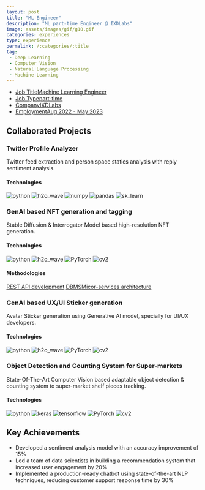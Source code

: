 ```yaml
---
layout: post
title: "ML Engineer"
description: "ML part-time Engineer @ IXDLabs"
image: assets/images/gif/g10.gif
categories: experiences
type: experience
permalink: /:categories/:title
tag:
 - Deep Learning
 - Computer Vision
 - Natural Language Processing
 - Machine Learning
---
```


<div id="main">
	<section id='second'>
		<div class="inner no-padding">
            <div class="tag-container">
                    <ul class="actions">
                        <li><a href="#" class="button special small disable">Job Title</a><a href="#" class="button small disable">Machine Learning Engineer</a></li>
                        <li><a href="#" class="button special small disable">Job Type</a><a href="#" class="button small disable">part-time</a></li>
						<li><a href="#" class="button special small disable">Company</a><a href="#" class="button small disable">IXDLabs</a></li>
                        <li><a href="#" class="button special small disable">Employment</a><a href="#" class="button small disable">Aug 2022 - May 2023</a></li>
                    </ul>
            </div>
			<!-- <div>
				<h2>Description</h2>
				<p> As a Machine Learning Engineer at XYZ Tech Solutions, I lead the development of machine learning models for natural language processing tasks. My responsibilities include data preprocessing, model development, and performance optimization. I collaborate with cross-functional teams to implement ML solutions for various projects.</p>
			</div> -->
		</div>
	</section>
	<section id='third'>
		<div class="inner no-padding">
			<div>
				<h2>Collaborated Projects</h2>
				<div>
					<h3>Twitter Profile Analyzer</h3>
					<p>Twitter feed extraction and person space statics analysis with reply sentiment analysis.</p>
					<div class="row">
						<div class="6u 12u$(small)">
							<h4>Technologies</h4>
							<div class='logos-container'>
								<img src="{{site.baseurl}}/assets/images/logos/python.png" alt="python" class="logos">
								<img src="{{site.baseurl}}/assets/images/logos/h2o_wave.png" alt="h2o_wave" class="logos">
								<img src="{{site.baseurl}}/assets/images/logos/numpy.png" alt="numpy" class="logos">
								<img src="{{site.baseurl}}/assets/images/logos/pandas.png" alt="pandas" class="logos">
								<img src="{{site.baseurl}}/assets/images/logos/sk_learn.png" alt="sk_learn" class="logos">
							</div>
						</div>
						<!-- <div class="6u$ 12u$(small) ">
							<h4>Methodologies</h4>
							<p>
								<a href="#" class="button small disable">REST API development</a>
								<a href="#" class="button small disable">DBMS</a>
								<a href="#" class="button small disable">Micor-services architecture</a>
							</p>
						</div> -->
					</div>
				</div>
				<div>
					<h3>GenAI based NFT generation and tagging</h3>
					<p>Stable Diffusion & Interrogator Model based high-resolution NFT generation.</p>
					<div class="row">
						<div class="6u 12u$(small)">
							<h4>Technologies</h4>
							<div class='logos-container'>
								<img src="{{site.baseurl}}/assets/images/logos/python.png" alt="python" class="logos">
								<img src="{{site.baseurl}}/assets/images/logos/h2o_wave.png" alt="h2o_wave" class="logos">
								<img src="{{site.baseurl}}/assets/images/logos/PyTorch.png" alt="PyTorch" class="logos">
								<img src="{{site.baseurl}}/assets/images/logos/cv2.png" alt="cv2" class="logos">
							</div>
						</div>
						<div class="6u$ 12u$(small) ">
							<h4>Methodologies</h4>
							<p><a href="#" class="button small disable">REST API development</a> <a href="#" class="button small disable">DBMS</a><a href="#" class="button small disable">Micor-services architecture</a></p>
						</div>
					</div>
				</div>
				<div>
					<h3>GenAI based UX/UI Sticker generation</h3>
					<p>Avatar Sticker generation using Generative AI model, specially for UI/UX developers.</p>
					<div class="row">
						<div class="6u 12u$(small)">
							<h4>Technologies</h4>
							<div class='logos-container'>
								<img src="{{site.baseurl}}/assets/images/logos/python.png" alt="python" class="logos">
								<img src="{{site.baseurl}}/assets/images/logos/h2o_wave.png" alt="h2o_wave" class="logos">
								<img src="{{site.baseurl}}/assets/images/logos/PyTorch.png" alt="PyTorch" class="logos">
								<img src="{{site.baseurl}}/assets/images/logos/cv2.png" alt="cv2" class="logos">
							</div>
						</div>
						<!-- <div class="6u$ 12u$(small) ">
							<h4>Methodologies</h4>
							<p><a href="#" class="button small disable">REST API development</a> <a href="#" class="button small disable">DBMS</a><a href="#" class="button small disable">Micor-services architecture</a></p>
						</div> -->
					</div>
				</div>
				<div>
					<h3>Object Detection and Counting System for Super-markets</h3>
					<p>State-Of-The-Art Computer Vision based adaptable object detection & counting system to super-market shelf pieces tracking.</p>
					<div class="row">
						<div class="6u 12u$(small)">
							<h4>Technologies</h4>
							<div class='logos-container'>
								<img src="{{site.baseurl}}/assets/images/logos/python.png" alt="python" class="logos">
								<img src="{{site.baseurl}}/assets/images/logos/keras.png" alt="keras" class="logos">
								<img src="{{site.baseurl}}/assets/images/logos/tensorflow.png" alt="tensorflow" class="logos">
								<img src="{{site.baseurl}}/assets/images/logos/PyTorch.png" alt="PyTorch" class="logos">
								<img src="{{site.baseurl}}/assets/images/logos/cv2.png" alt="cv2" class="logos">
							</div>
						</div>
						<!-- <div class="6u$ 12u$(small) ">
							<h4>Methodologies</h4>
							<p><a href="#" class="button small disable">REST API development</a> <a href="#" class="button small disable">DBMS</a><a href="#" class="button small disable">Micor-services architecture</a></p>
						</div> -->
					</div>
				</div>
			</div>
			<div>
				<h2>Key Achievements</h2>
                <ul class='fa-ul'>
                    <li><i class="fa-li fa fa-check-square"></i>Developed a sentiment analysis model with an accuracy improvement of 15%</li>
                    <li><i class="fa-li fa fa-check-square"></i>Led a team of data scientists in building a recommendation system that increased user engagement by 20%</li>
                    <li><i class="fa-li fa fa-check-square"></i>Implemented a production-ready chatbot using state-of-the-art NLP techniques, reducing customer support response time by 30%</li>
                </ul>
			</div>
		</div>
	</section>
</div>

